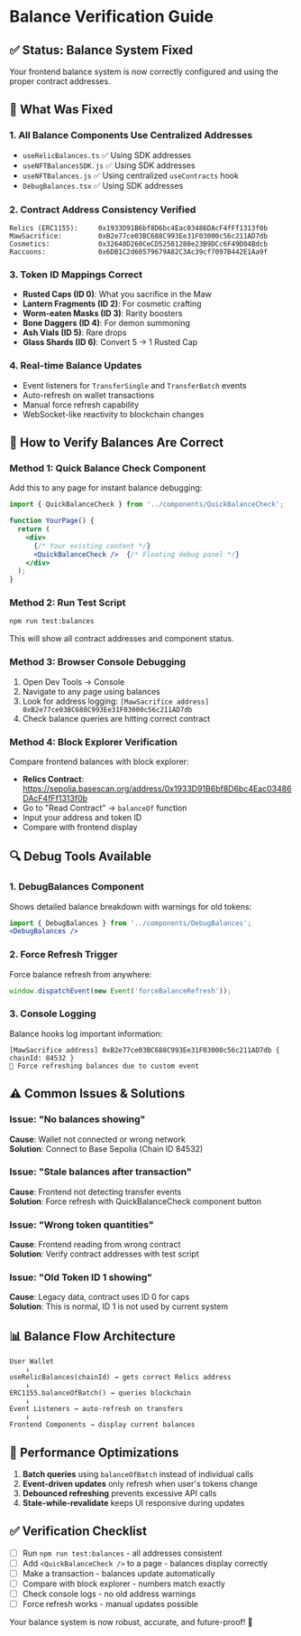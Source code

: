 # Balance Verification Guide

## ✅ Status: Balance System Fixed

Your frontend balance system is now correctly configured and using the proper contract addresses.

## 🔧 What Was Fixed

### 1. **All Balance Components Use Centralized Addresses**
- `useRelicBalances.ts` ✅ Using SDK addresses
- `useNFTBalancesSDK.js` ✅ Using SDK addresses  
- `useNFTBalances.js` ✅ Using centralized `useContracts` hook
- `DebugBalances.tsx` ✅ Using SDK addresses

### 2. **Contract Address Consistency Verified**
```
Relics (ERC1155):     0x1933D91B6bf8D6bc4Eac03486DAcF4fFf1313f0b
MawSacrifice:         0xB2e77ce03BC688C993Ee31F03000c56c211AD7db
Cosmetics:            0x32640D260CeCD52581280e23B9DCc6F49D04Bdcb
Raccoons:             0x6DB1C2d60579679A82C3Ac39cf7097B442E1Aa9f
```

### 3. **Token ID Mappings Correct**
- **Rusted Caps (ID 0)**: What you sacrifice in the Maw
- **Lantern Fragments (ID 2)**: For cosmetic crafting  
- **Worm-eaten Masks (ID 3)**: Rarity boosters
- **Bone Daggers (ID 4)**: For demon summoning
- **Ash Vials (ID 5)**: Rare drops
- **Glass Shards (ID 6)**: Convert 5 → 1 Rusted Cap

### 4. **Real-time Balance Updates**
- Event listeners for `TransferSingle` and `TransferBatch` events
- Auto-refresh on wallet transactions
- Manual force refresh capability
- WebSocket-like reactivity to blockchain changes

## 🧪 How to Verify Balances Are Correct

### Method 1: Quick Balance Check Component
Add this to any page for instant balance debugging:

```jsx
import { QuickBalanceCheck } from '../components/QuickBalanceCheck';

function YourPage() {
  return (
    <div>
      {/* Your existing content */}
      <QuickBalanceCheck />  {/* Floating debug panel */}
    </div>
  );
}
```

### Method 2: Run Test Script
```bash
npm run test:balances
```
This will show all contract addresses and component status.

### Method 3: Browser Console Debugging
1. Open Dev Tools → Console
2. Navigate to any page using balances
3. Look for address logging: `[MawSacrifice address] 0xB2e77ce03BC688C993Ee31F03000c56c211AD7db`
4. Check balance queries are hitting correct contract

### Method 4: Block Explorer Verification
Compare frontend balances with block explorer:
- **Relics Contract**: https://sepolia.basescan.org/address/0x1933D91B6bf8D6bc4Eac03486DAcF4fFf1313f0b
- Go to "Read Contract" → `balanceOf` function
- Input your address and token ID
- Compare with frontend display

## 🔍 Debug Tools Available

### 1. DebugBalances Component
Shows detailed balance breakdown with warnings for old tokens:
```jsx
import { DebugBalances } from '../components/DebugBalances';
<DebugBalances />
```

### 2. Force Refresh Trigger  
Force balance refresh from anywhere:
```javascript
window.dispatchEvent(new Event('forceBalanceRefresh'));
```

### 3. Console Logging
Balance hooks log important information:
```
[MawSacrifice address] 0xB2e77ce03BC688C993Ee31F03000c56c211AD7db { chainId: 84532 }
🔄 Force refreshing balances due to custom event
```

## ⚠️ Common Issues & Solutions

### Issue: "No balances showing"
**Cause**: Wallet not connected or wrong network  
**Solution**: Connect to Base Sepolia (Chain ID 84532)

### Issue: "Stale balances after transaction"
**Cause**: Frontend not detecting transfer events  
**Solution**: Force refresh with QuickBalanceCheck component button

### Issue: "Wrong token quantities"
**Cause**: Frontend reading from wrong contract  
**Solution**: Verify contract addresses with test script

### Issue: "Old Token ID 1 showing"
**Cause**: Legacy data, contract uses ID 0 for caps  
**Solution**: This is normal, ID 1 is not used by current system

## 📊 Balance Flow Architecture

```
User Wallet
    ↓
useRelicBalances(chainId) → gets correct Relics address
    ↓
ERC1155.balanceOfBatch() → queries blockchain
    ↓  
Event Listeners → auto-refresh on transfers
    ↓
Frontend Components → display current balances
```

## 🚀 Performance Optimizations

1. **Batch queries** using `balanceOfBatch` instead of individual calls
2. **Event-driven updates** only refresh when user's tokens change  
3. **Debounced refreshing** prevents excessive API calls
4. **Stale-while-revalidate** keeps UI responsive during updates

## ✅ Verification Checklist

- [ ] Run `npm run test:balances` - all addresses consistent
- [ ] Add `<QuickBalanceCheck />` to a page - balances display correctly
- [ ] Make a transaction - balances update automatically  
- [ ] Compare with block explorer - numbers match exactly
- [ ] Check console logs - no old address warnings
- [ ] Force refresh works - manual updates possible

Your balance system is now robust, accurate, and future-proof! 🎉